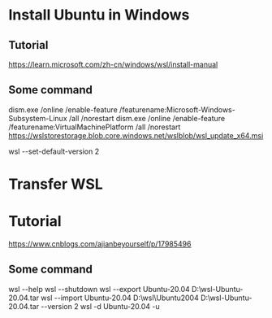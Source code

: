# Install Ubuntu in Windows
## Tutorial
https://learn.microsoft.com/zh-cn/windows/wsl/install-manual
## Some command
dism.exe /online /enable-feature /featurename:Microsoft-Windows-Subsystem-Linux /all /norestart
dism.exe /online /enable-feature /featurename:VirtualMachinePlatform /all /norestart
https://wslstorestorage.blob.core.windows.net/wslblob/wsl_update_x64.msi

wsl --set-default-version 2

# Transfer WSL
# Tutorial
https://www.cnblogs.com/ajianbeyourself/p/17985496

## Some command
wsl --help
wsl --shutdown
wsl --export Ubuntu-20.04 D:\wsl-Ubuntu-20.04.tar
wsl --import Ubuntu-20.04 D:\wsl\Ubuntu2004 D:\wsl-Ubuntu-20.04.tar --version 2
wsl -d Ubuntu-20.04 -u <username>